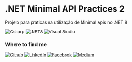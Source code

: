 # .NET Minimal API Practices 2

Projeto para praticas na utilização de Minimal Apis no .NET 8

![Csharp](https://img.shields.io/badge/csharp-019733?&style=for-the-badge&logo=csharp&logoColor=white)
![.NET8](https://img.shields.io/badge/.NET8-512BD4?logo=.net&logoColor=ffffff&style=for-the-badge)
![Visual Studio](https://img.shields.io/badge/VisualStudio-6C33AF?logo=visual%20studio&style=for-the-badge)

<h3>Where to find me</h3>
<p><a href="https://github.com/broncasrafa" target="_blank"><img alt="Github" src="https://img.shields.io/badge/GitHub-%2312100E.svg?&style=for-the-badge&logo=Github&logoColor=white" /></a> <a href="https://www.linkedin.com/in/rafael-francisco-44750522/" target="_blank"><img alt="LinkedIn" src="https://img.shields.io/badge/linkedin-%230077B5.svg?&style=for-the-badge&logo=linkedin&logoColor=white" /></a> <a href="https://web.facebook.com/rafael.francisco.520" target="_blank"><img alt="Facebook" src="https://img.shields.io/badge/Facebook-1877F2?style=for-the-badge&logo=facebook&logoColor=white" /></a> <a href="https://www.instagram.com/broncasrafa/" target="_blank"><img alt="Medium" src="https://img.shields.io/badge/Instagram-E4405F?style=for-the-badge&logo=instagram&logoColor=white" /></a>
</p>